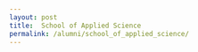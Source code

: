 ```yaml
---
layout: post
title:  School of Applied Science
permalink: /alumni/school_of_applied_science/
---
```

